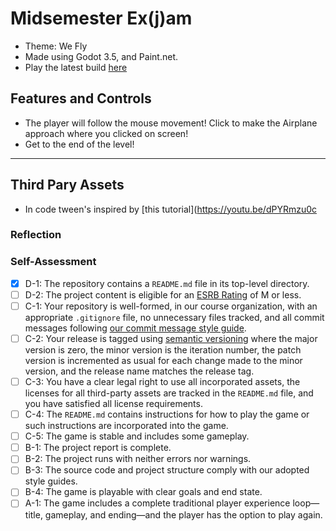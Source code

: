 
# Midsemester Ex(j)am
- Theme: We Fly
- Made using Godot 3.5, and Paint.net.
- Play the latest build [here](https://bsu-cs315.github.io/Midsemester_exjam_waroberts/)


## Features and Controls
- The player will follow the mouse movement! Click to make the Airplane approach where you clicked on screen!
- Get to the end of the level!
***

## Third Pary Assets
- In code tween's inspired by [this tutorial](https://youtu.be/dPYRmzu0c

### Reflection


### Self-Assessment

- [X] D-1: The repository contains a <code>README.md</code> file in its top-level directory.
- [ ] D-2: The project content is eligible for an <a href="https://www.esrb.org/ratings-guide/">ESRB Rating</a> of M or less.
- [ ] C-1: Your repository is well-formed, in our course organization, with an appropriate <code>.gitignore</code> file, no unnecessary files tracked, and all commit messages following <a href="https://cbea.ms/git-commit/">our commit message style guide</a>.
- [ ] C-2: Your release is tagged using <a href="https://semver.org/">semantic versioning</a> where the major version is zero, the minor version is the iteration number, the patch version is incremented as usual for each change made to the minor version, and the release name matches the release tag.
- [ ] C-3: You have a clear legal right to use all incorporated assets, the licenses for all third-party assets are tracked in the <code>README.md</code> file, and you have satisfied all license requirements.
- [ ] C-4: The <code>README.md</code> contains instructions for how to play the game or such instructions are incorporated into the game.
- [ ] C-5: The game is stable and includes some gameplay.
- [ ] B-1: The project report is complete.
- [ ] B-2: The project runs with neither errors nor warnings.
- [ ] B-3: The source code and project structure comply with our adopted style guides.
- [ ] B-4: The game is playable with clear goals and end state.
- [ ] A-1: The game includes a complete traditional player experience loop&mdash;title, gameplay, and ending&mdash;and the player has the option to play again.
